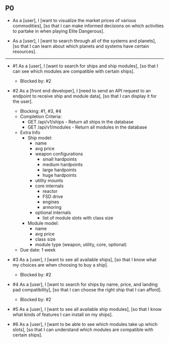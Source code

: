 ## P0
- As a [user], I [want to visualize the market prices of various commodities], [so that I can make informed decisions on which activities to partake in when playing Elite Dangerous]. 

- As a [user], I [want to search through all of the systems and planets], [so that I can learn about which planets and systems have certain resources].

--- 

- #1 As a [user], I [want to search for ships and ship modules], [so that I can see which modules are compatible with certain ships].
  - Blocked by: #2

- #2 As a [front end developer], I [need to send an API request to an endpoint to receive ship and module data], [so that I can display it for the user].
  - Blocking: #1, #3, #4
  - Completion Criteria:
    - GET /api/v1/ships - Return all ships in the database
    - GET /api/v1/modules - Return all modules in the database
  - Extra Info
    - Ship model:
      - name
      - avg price
      - weapon configurations
        - small hardpoints
        - medium hardpoints
        - large hardpoints
        - huge hardpoints
      - utility mounts
      - core internals
        - reactor
        - FSD drive
        - engines
        - armoring
      - optional internals
        - list of module slots with class size
    - Module model:
      - name
      - avg price
      - class size
      - module type (weapon, utility, core, optional)
  - Due date: 1 week


- #3 As a [user], I [want to see all available ships], [so that I know what my choices are when choosing to buy a ship].
  - Blocked by: #2

- #4 As a [user], I [want to search for ships by name, price, and landing pad compatibility], [so that I can choose the right ship that I can afford]. 
  - Blocked by: #2

- #5 As a [user], I [want to see all available ship modules], [so that I know what kinds of features I can install on my ships].

- #6 As a [user], I [want to be able to see which modules take up which slots], [so that I can understand which modules are compatible with certain ships].
